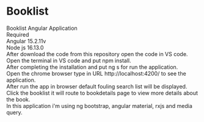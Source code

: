 # Booklist
Booklist Angular Application
<br>
Required
<br>
Angular 15.2.11v
<br>
Node js 16.13.0
<br>
After download the code from this repository open the code in VS code.
<br>
Open the terminal in VS code and put npm install.
<br>
After completing the installation and put ng s for run the application.
<br>
Open the chrome browser type in URL http://localhost:4200/ to see the application.
<br>
After run the app in browser default fouling search list will be displayed.
<br>
Click the booklist it will route to bookdetails page to view more details about the book.
<br>
In this application i'm using ng bootstrap, angular material, rxjs and media query.
